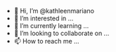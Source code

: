- 👋 Hi, I’m @kathleenmariano
- 👀 I’m interested in ...
- 🌱 I’m currently learning ...
- 💞️ I’m looking to collaborate on ...
- 📫 How to reach me ...

<!---
kathleenmariano/kathleenmariano is a ✨ special ✨ repository because its `README.md` (this file) appears on your GitHub profile.
You can click the Preview link to take a look at your changes.
--->

